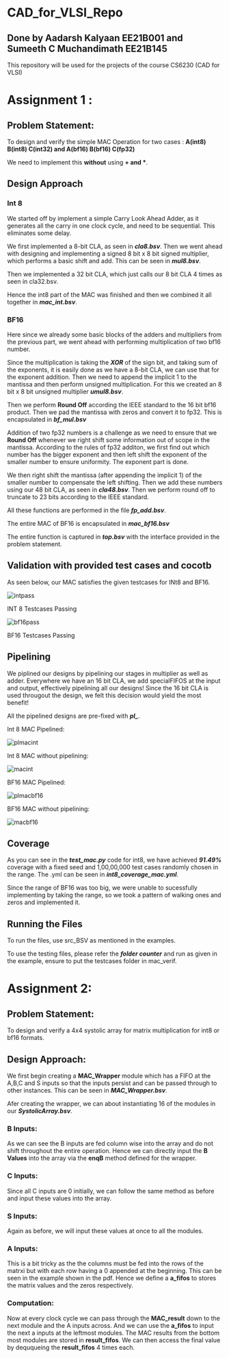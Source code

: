 # CAD_for_VLSI_Repo
## Done by Aadarsh Kalyaan EE21B001 and Sumeeth C Muchandimath EE21B145
This repository will be used for the projects of the course CS6230 (CAD for VLSI)

# Assignment 1 :
## Problem Statement:
To design and verify the simple MAC Operation for two cases : **A(int8) B(int8) C(int32) and A(bf16) B(bf16) C(fp32)**

We need to implement this **without** using **+ and \***.

## Design Approach
### Int 8
We started off by implement a simple Carry Look Ahead Adder, as it generates all the carry in one clock cycle, and need to be sequential. This eliminates some delay.

We first implemented a 8-bit CLA, as seen in ***cla8.bsv***. Then we went ahead with designing and implementing a signed 8 bit x 8 bit signed multiplier, which performs a basic shift and add. This can be seen in ***mul8.bsv***.

Then we implemented a 32 bit CLA, which just calls our 8 bit CLA 4 times as seen in cla32.bsv.

Hence the int8 part of the MAC was finished and then we combined it all together in ***mac_int.bsv***. 

### BF16
Here since we already some basic blocks of the adders and multipliers from the previous part, we went ahead with performing multiplication of two bf16 number.

Since the multiplication is taking the ***XOR*** of the sign bit, and taking sum of the exponents, it is easily done as we have a 8-bit CLA, we can use that for the exponent addition. Then we need to append the implicit 1 to the mantissa and then perform unsigned multiplication. For this we created an 8 bit x 8 bit unsigned multiplier ***umul8.bsv***. 

Then we perform **Round Off** according the IEEE standard to the 16 bit bf16 product. Then we pad the mantissa with zeros and convert it to fp32. This is encapsulated in ***bf_mul.bsv***

Addition of two fp32 numbers is a challenge as we need to ensure that we **Round Off** whenever we right shift some information out of scope in the mantissa. According to the rules of fp32 additon, we first find out which number has the bigger exponent and then left shift the exponent of the smaller number to ensure uniformity. The exponent part is done.

We then right shift the mantissa (after appending the implicit 1) of the smaller number to compensate the left shifting. Then we add these numbers using our 48 bit CLA, as seen in ***cla48.bsv***. Then we perform round off to truncate to 23 bits according to the IEEE standard.

All these functions are performed in the file ***fp_add.bsv***.

The entire MAC of BF16 is encapsulated in ***mac_bf16.bsv***

The entire function is captured in ***top.bsv*** with the interface provided in the problem statement.

## Validation with provided test cases and cocotb

As seen below, our MAC satisfies the given testcases for INt8 and BF16.

![intpass](https://github.com/user-attachments/assets/0f2e77dc-5ba6-4036-ba32-1c0572855e04)

INT 8 Testcases Passing

![bf16pass](https://github.com/user-attachments/assets/9fc6200f-f62a-4a62-a44b-054114672ec4)

BF16 Testcases Passing

## Pipelining

We piplined our designs by pipelining our stages in multiplier as well as adder. Everywhere we have an 16 bit CLA, we add specialFIFOS at the input and output, effectively pipelining all our designs! Since the 16 bit CLA is used througout the design, we felt this decision would yield the most benefit!

All the pipelined designs are pre-fixed with ***pl_***.

Int 8 MAC Pipelined:

![plmacint](https://github.com/user-attachments/assets/a43e11f4-4aa4-474a-ae05-98bca35cbb53)

Int 8 MAC without pipelining:

![macint](https://github.com/user-attachments/assets/465dd1e4-3146-4d18-a400-16f07fbc710f)

BF16 MAC Pipelined:

![plmacbf16](https://github.com/user-attachments/assets/9714598b-6960-4e85-a930-0c16d7cb8122)

BF16 MAC without pipelining:

![macbf16](https://github.com/user-attachments/assets/d5af0b1f-9c89-47de-b659-ed66db085093)

## Coverage

As you can see in the ***test_mac.py*** code for int8, we have achieved ***91.49%*** coverage with a fixed seed and 1,00,00,000 test cases randomly chosen in the range. The .yml can be seen in ***int8_coverage_mac.yml***.


Since the range of BF16 was too big, we were unable to sucessfully implementing by taking the range, so we took a pattern of walking ones and zeros and implemented it.


## Running the Files
To run the files, use src_BSV as mentioned in the examples.

To use the testing files, please refer the ***folder counter*** and run as given in the example, ensure to put the testcases folder in mac_verif.


# Assignment 2:
## Problem Statement:
To design and verify a 4x4 systolic array for matrix multiplication for int8 or bf16 formats.


## Design Approach:
We first begin creating a **MAC_Wrapper** module which has a FIFO at the A,B,C and S inputs so that the inputs persist and can be passed through to other instances. This can be seen in ***MAC_Wrapper.bsv***.

Afer creating the wrapper, we can about instantiating 16 of the modules in our ***SystolicArray.bsv***.

### B Inputs:
As we can see the B inputs are fed column wise into the array and do not shift throughout the entire operation. Hence we can directly input the **B Values** into the array via the **enqB** method defined for the wrapper.

### C Inputs:
Since all C inputs are 0 initially, we can follow the same method as before and input these values into the array.

### S Inputs:
Again as before, we will input these values at once to all the modules.

### A Inputs:
This is a bit tricky as the the columns must be fed into the rows of the matrxi but with each row having a 0 appended at the beginning. This can be seen in the example shown in the pdf. Hence we define a **a_fifos** to stores the matrix values and the zeros respectively.

### Computation:
Now at every clock cycle we can pass through the **MAC_result** down to the next module and the A inputs across. And we can use the **a_fifos** to input the next a inputs at the leftmost modules. The MAC results from the bottom most modules are stored in **result_fifos**. We can then access the final value by deququeing the **result_fifos** 4 times each.

